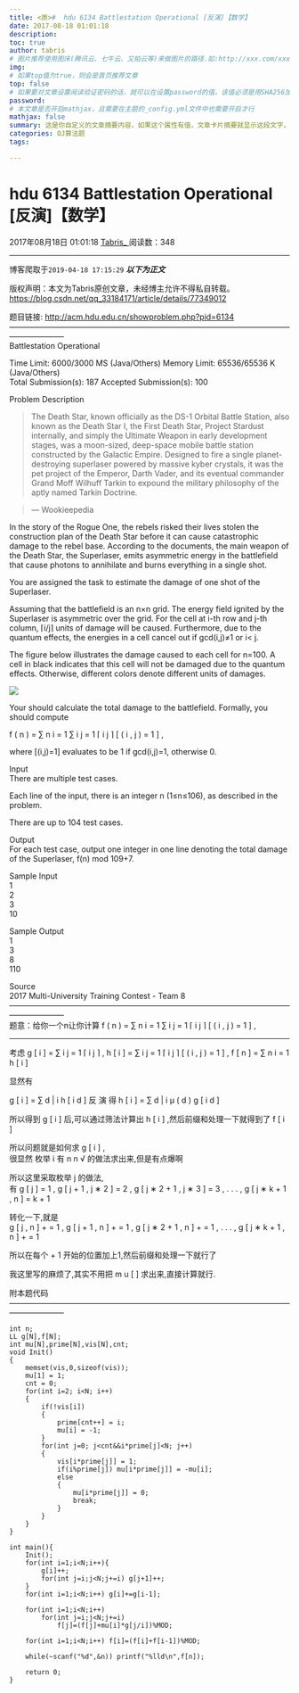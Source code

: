 ```yaml
---
title: <原>#  hdu 6134 Battlestation Operational [反演]【数学】
date: 2017-08-18 01:01:18
description:
toc: true
author: tabris
# 图片推荐使用图床(腾讯云、七牛云、又拍云等)来做图片的路径.如:http://xxx.com/xxx.jpg
img: 
# 如果top值为true，则会是首页推荐文章
top: false
# 如果要对文章设置阅读验证密码的话，就可以在设置password的值，该值必须是用SHA256加密后的密码，防止被他人识破
password: 
# 本文章是否开启mathjax，且需要在主题的_config.yml文件中也需要开启才行
mathjax: false
summary: 这是你自定义的文章摘要内容，如果这个属性有值，文章卡片摘要就显示这段文字，否则程序会自动截取文章的部分内容作为摘要
categories: OJ算法题
tags:

---
```





#  hdu 6134 Battlestation Operational [反演]【数学】

2017年08月18日 01:01:18  [ Tabris_ ](https://me.csdn.net/qq_33184171) 阅读数：348


--- 
 博客爬取于`2019-04-18 17:15:29`
***以下为正文***

版权声明：本文为Tabris原创文章，未经博主允许不得私自转载。
https://blog.csdn.net/qq_33184171/article/details/77349012

题目链接: [ http://acm.hdu.edu.cn/showproblem.php?pid=6134
](http://acm.hdu.edu.cn/showproblem.php?pid=6134)  
———————————————————————————————————————————  
Battlestation Operational

Time Limit: 6000/3000 MS (Java/Others) Memory Limit: 65536/65536 K
(Java/Others)  
Total Submission(s): 187 Accepted Submission(s): 100

Problem Description

> The Death Star, known officially as the DS-1 Orbital Battle Station, also
known as the Death Star I, the First Death Star, Project Stardust internally,
and simply the Ultimate Weapon in early development stages, was a moon-sized,
deep-space mobile battle station constructed by the Galactic Empire. Designed
to fire a single planet-destroying superlaser powered by massive kyber
crystals, it was the pet project of the Emperor, Darth Vader, and its eventual
commander Grand Moff Wilhuff Tarkin to expound the military philosophy of the
aptly named Tarkin Doctrine.

>

> — Wookieepedia

In the story of the Rogue One, the rebels risked their lives stolen the
construction plan of the Death Star before it can cause catastrophic damage to
the rebel base. According to the documents, the main weapon of the Death Star,
the Superlaser, emits asymmetric energy in the battlefield that cause photons
to annihilate and burns everything in a single shot.

You are assigned the task to estimate the damage of one shot of the
Superlaser.

Assuming that the battlefield is an n×n grid. The energy field ignited by the
Superlaser is asymmetric over the grid. For the cell at i-th row and j-th
column, ⌈i/j⌉ units of damage will be caused. Furthermore, due to the quantum
effects, the energies in a cell cancel out if gcd(i,j)≠1 or i< j.

The figure below illustrates the damage caused to each cell for n=100. A cell
in black indicates that this cell will not be damaged due to the quantum
effects. Otherwise, different colors denote different units of damages.

![](http://acm.hdu.edu.cn/data/images/C766-1002-1.jpg)

Your should calculate the total damage to the battlefield. Formally, you
should compute

f  (  n  )  =  ∑  n  i  =  1  ∑  i  j  =  1  ⌈  i  j  ⌉  [  (  i  ,  j  )  =
1  ]  ,

where [(i,j)=1] evaluates to be 1 if gcd(i,j)=1, otherwise 0.

Input  
There are multiple test cases.

Each line of the input, there is an integer n (1≤n≤106), as described in the
problem.

There are up to 104 test cases.

Output  
For each test case, output one integer in one line denoting the total damage
of the Superlaser, f(n) mod 109+7.

Sample Input  
1  
2  
3  
10

Sample Output  
1  
3  
8  
110

Source  
2017 Multi-University Training Contest - Team 8  
———————————————————————————————————————————  
题意：给你一个n让你计算  f  (  n  )  =  ∑  n  i  =  1  ∑  i  j  =  1  ⌈  i  j  ⌉  [  (  i
,  j  )  =  1  ]  ,

* * *

考虑  g  [  i  ]  =  ∑  i  j  =  1  ⌈  i  j  ⌉  ,  h  [  i  ]  =  ∑  i  j  =  1
⌈  i  j  ⌉  [  (  i  ,  j  )  =  1  ]  ,  f  [  n  ]  =  ∑  n  i  =  1  h  [
i  ]

显然有  

g  [  i  ]  =  ∑  d  |  i  h  [  i  d  ]  反  演  得  h  [  i  ]  =  ∑  d  |  i
μ  (  d  )  g  [  i  d  ]

所以得到  g  [  i  ]  后,可以通过筛法计算出  h  [  i  ]  ,然后前缀和处理一下就得到了  f  [  i  ]

所以问题就是如何求  g  [  i  ]  ,  
很显然 枚举  i  有  n  n  √  的做法求出来,但是有点爆啊

所以这里采取枚举  j  的做法,  
有  g  [  j  ]  =  1  ,  g  [  j  \+  1  ,  j  ∗  2  ]  =  2  ,  g  [  j  ∗  2
\+  1  ,  j  ∗  3  ]  =  3  ,  .  .  .  ,  g  [  j  ∗  k  \+  1  ,  n  ]  =  k
\+  1

转化一下,就是  
g  [  j  ,  n  ]  \+  =  1  ,  g  [  j  \+  1  ,  n  ]  \+  =  1  ,  g  [  j
∗  2  \+  1  ,  n  ]  \+  =  1  ,  .  .  .  ,  g  [  j  ∗  k  \+  1  ,  n  ]
\+  =  1

所以在每个  \+  1  开始的位置加上1,然后前缀和处理一下就行了

我这里写的麻烦了,其实不用把  m  u  [  ]  求出来,直接计算就行.

附本题代码  
———————————————————————————————————————————

    
    
    int n;
    LL g[N],f[N];
    int mu[N],prime[N],vis[N],cnt;
    void Init()
    {
        memset(vis,0,sizeof(vis));
        mu[1] = 1;
        cnt = 0;
        for(int i=2; i<N; i++)
        {
            if(!vis[i])
            {
                prime[cnt++] = i;
                mu[i] = -1;
            }
            for(int j=0; j<cnt&&i*prime[j]<N; j++)
            {
                vis[i*prime[j]] = 1;
                if(i%prime[j]) mu[i*prime[j]] = -mu[i];
                else
                {
                    mu[i*prime[j]] = 0;
                    break;
                }
            }
        }
    }
    
    int main(){
        Init();
        for(int i=1;i<N;i++){
            g[i]++;
            for(int j=i;j<N;j+=i) g[j+1]++;
        }
        for(int i=1;i<N;i++) g[i]+=g[i-1];
    
        for(int i=1;i<N;i++)
            for(int j=i;j<N;j+=i)
                f[j]=(f[j]+mu[i]*g[j/i])%MOD;
    
        for(int i=1;i<N;i++) f[i]=(f[i]+f[i-1])%MOD;
    
        while(~scanf("%d",&n)) printf("%lld\n",f[n]);
    
        return 0;
    }

